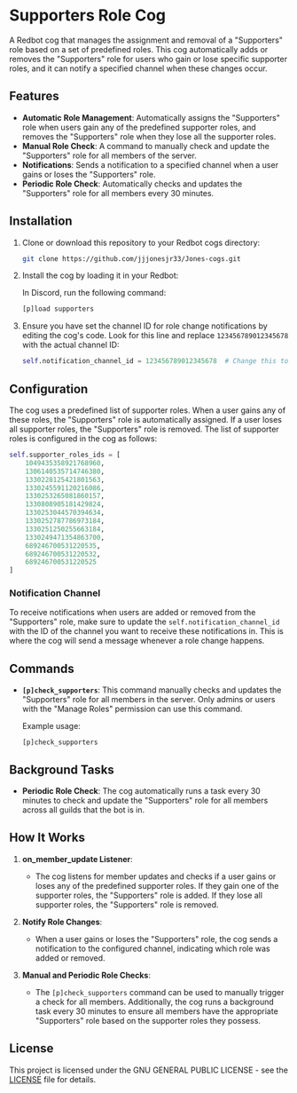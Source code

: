 
# Supporters Role Cog

A Redbot cog that manages the assignment and removal of a "Supporters" role based on a set of predefined roles. This cog automatically adds or removes the "Supporters" role for users who gain or lose specific supporter roles, and it can notify a specified channel when these changes occur.

## Features

- **Automatic Role Management**: Automatically assigns the "Supporters" role when users gain any of the predefined supporter roles, and removes the "Supporters" role when they lose all the supporter roles.
- **Manual Role Check**: A command to manually check and update the "Supporters" role for all members of the server.
- **Notifications**: Sends a notification to a specified channel when a user gains or loses the "Supporters" role.
- **Periodic Role Check**: Automatically checks and updates the "Supporters" role for all members every 30 minutes.

## Installation

1. Clone or download this repository to your Redbot cogs directory:

   ```bash
   git clone https://github.com/jjjonesjr33/Jones-cogs.git
   ```

2. Install the cog by loading it in your Redbot:

   In Discord, run the following command:

   ```bash
   [p]load supporters
   ```

3. Ensure you have set the channel ID for role change notifications by editing the cog's code. Look for this line and replace `123456789012345678` with the actual channel ID:

   ```python
   self.notification_channel_id = 123456789012345678  # Change this to the channel you want the notifications in
   ```

## Configuration

The cog uses a predefined list of supporter roles. When a user gains any of these roles, the "Supporters" role is automatically assigned. If a user loses all supporter roles, the "Supporters" role is removed. The list of supporter roles is configured in the cog as follows:

```python
self.supporter_roles_ids = [
    1049435358921768960,
    1306140535714746380,
    1330228125421801563,
    1330245591120216086,
    1330253265081860157,
    1330808905181429824,
    1330253044570394634,
    1330252787786973184,
    1330251250255663184,
    1330249471354863700,
    689246700531220535,
    689246700531220532,
    689246700531220525
]
```

### Notification Channel

To receive notifications when users are added or removed from the "Supporters" role, make sure to update the `self.notification_channel_id` with the ID of the channel you want to receive these notifications in. This is where the cog will send a message whenever a role change happens.

## Commands

- **`[p]check_supporters`**: This command manually checks and updates the "Supporters" role for all members in the server. Only admins or users with the "Manage Roles" permission can use this command.

   Example usage:
   ```
   [p]check_supporters
   ```

## Background Tasks

- **Periodic Role Check**: The cog automatically runs a task every 30 minutes to check and update the "Supporters" role for all members across all guilds that the bot is in.

## How It Works

1. **on_member_update Listener**:
   - The cog listens for member updates and checks if a user gains or loses any of the predefined supporter roles. If they gain one of the supporter roles, the "Supporters" role is added. If they lose all supporter roles, the "Supporters" role is removed.
   
2. **Notify Role Changes**:
   - When a user gains or loses the "Supporters" role, the cog sends a notification to the configured channel, indicating which role was added or removed.

3. **Manual and Periodic Role Checks**:
   - The `[p]check_supporters` command can be used to manually trigger a check for all members. Additionally, the cog runs a background task every 30 minutes to ensure all members have the appropriate "Supporters" role based on the supporter roles they possess.

## License

This project is licensed under the GNU GENERAL PUBLIC LICENSE - see the [LICENSE](LICENSE) file for details.
